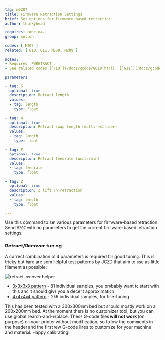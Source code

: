 ```yaml
---
tag: m0207
title: Firmware Retraction Settings
brief: Set options for firmware-based retraction.
author: thinkyhead

requires: FWRETRACT
group: motion

codes: [ M207 ]
related: [ G10, G11, M208, M209 ]

notes:
- Requires `FWRETRACT`.
- See related codes [`G10`](/docs/gcode/G010.html), [`G11`](/docs/gcode/G011.html), [`M208`](/docs/gcode/M208.html), and [`M209`](/docs/gcode/M209.html).

parameters:

- tag: S
  optional: true
  description: Retract length
  values:
  - tag: length
    type: float

- tag: W
  optional: true
  description: Retract swap length (multi-extruder)
  values:
  - tag: length
    type: float

- tag: F
  optional: true
  description: Retract feedrate (units/min)
  values:
  - tag: feedrate
    type: float

- tag: Z
  optional: true
  description: Z lift on retraction
  values:
  - tag: length
    type: float

---
```


Use this command to set various parameters for firmware-based retraction. Send `M207` with no parameters to get the current firmware-based retraction settings.

### Retract/Recover tuning

A correct combination of 4 parameters is required for good tuning. This is tricky but hare are som helpful test patterns by JCZD that aim to use as little filament as possible:

![retract-recover helper](https://engrenage.ch/files/marlin_retract_recover_helper.png)

* [3x3x3x3 pattern](https://engrenage.ch/files/retract_recover_3x3x3x3-jczd.gcode) - 81 individual samples, you probably want to start with this and it should give you a decent approximation
* [4x4x4x4 pattern](https://engrenage.ch/files/retract_recover_3x3x3x3-jczd.gcode) - 256 individual samples, for fine-tuning

This has been tested with a 300x300mm bed but should mostly work on a 200x200mm bed. At the moment there is no customizer tool, but you can use global search-and-replace. These G-code files **will not work** (on purpose) on your printer without modification, so follow the comments in the header and the first few G-code lines to customize for your machine and material. Happy calibrating!

